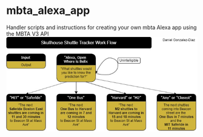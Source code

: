 # mbta_alexa_app
Handler scripts and instructions for creating your own mbta Alexa app using the MBTA V3 API
![GitHub Logo](/images/WorkFlow.jpg)
